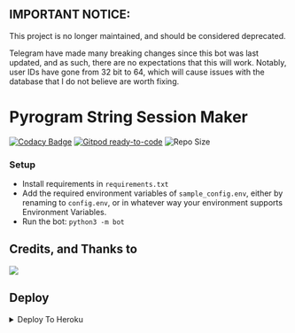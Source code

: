 ## IMPORTANT NOTICE:

This project is no longer maintained, and should be considered deprecated. 

Telegram have made many breaking changes since this bot was last updated, and as such, there are no expectations that
this will work. Notably, user IDs have gone from 32 bit to 64, which will cause issues with the database that I do not believe are worth fixing.



# Pyrogram String Session Maker

[![Codacy Badge](https://app.codacy.com/project/badge/Grade/01a4ef83e3a64a92b24d855aaed05c3a)](https://www.codacy.com/gh/SpEcHIDe/SessionMakerBot/dashboard?utm_source=github.com&amp;utm_medium=referral&amp;utm_content=SpEcHIDe/SessionMakerBot&amp;utm_campaign=Badge_Grade) [![Gitpod ready-to-code](https://img.shields.io/badge/Gitpod-ready--to--code-blue?logo=gitpod)](https://gitpod.io/#https://github.com/SpEcHIDe/SessionMakerBot) ![Repo Size](https://img.shields.io/github/repo-size/SpEcHIDe/SessionMakerBot)


### Setup
-  Install requirements in `requirements.txt`
-  Add the required environment variables of `sample_config.env`, either by renaming to `config.env`, or in whatever way your environment supports Environment Variables.
-  Run the bot: `python3 -m bot`






## Credits, and Thanks to

<a href="https://t.me/KUSHALHK"><img src="https://img.shields.io/badge/Telegram-MR%20BOT%20DEVELOPER-blue.svg?logo=telegram"></a>

## Deploy
<details><summary>Deploy To Heroku</summary>
<p>
<br>
<a href="https://heroku.com/deploy?template=https://github.com/Mrprovider/Session-string">
  <img src="https://www.herokucdn.com/deploy/button.svg" alt="Deploy To Heroku">

